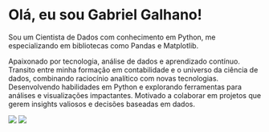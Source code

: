 # Olá, eu sou Gabriel Galhano!

Sou um Cientista de Dados com conhecimento em Python, me especializando em bibliotecas como Pandas e Matplotlib.

Apaixonado por tecnologia, análise de dados e aprendizado contínuo. Transito entre minha formação em contabilidade e o universo da ciência de dados, combinando raciocínio analítico com novas tecnologias. Desenvolvendo habilidades em Python e explorando ferramentas para análises e visualizações impactantes. Motivado a colaborar em projetos que gerem insights valiosos e decisões baseadas em dados.

<div style="display: inline-block"> 
  <a href="https://www.linkedin.com/in/gabriel-galhano-27a360244" target="_blank"><img src="https://img.shields.io/badge/-LinkedIn-%230077B5?style=for-the-badge&logo=linkedin&logoColor=white" target="_blank"></a> 
  <a href = "mailto:galhanogan[at]gmail.com"><img src="https://img.shields.io/badge/Gmail-D14836?style=for-the-badge&logo=gmail&logoColor=white" target="_blank"></a>
</div>
